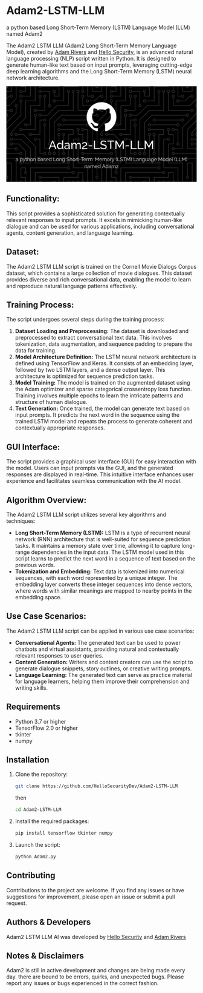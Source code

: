 # Adam2-LSTM-LLM
a python based Long Short-Term Memory (LSTM) Language Model (LLM) named Adam2

The Adam2 LSTM LLM (Adam2 Long Short-Term Memory Language Model), created by [Adam Rivers](https://abtzpro.github.io) and [Hello Security](https://hellosecurityllc.github.io), is an advanced natural language processing (NLP) script written in Python. It is designed to generate human-like text based on input prompts, leveraging cutting-edge deep learning algorithms and the Long Short-Term Memory (LSTM) neural network architecture.

![Adam2 Logo](https://github.com/HelloSecurityDev/Adam2-LSTM-LLM/blob/main/Adam2-LSTM-LLM.png)

## Functionality:
This script provides a sophisticated solution for generating contextually relevant responses to input prompts. It excels in mimicking human-like dialogue and can be used for various applications, including conversational agents, content generation, and language learning.

## Dataset:
The Adam2 LSTM LLM script is trained on the Cornell Movie Dialogs Corpus dataset, which contains a large collection of movie dialogues. This dataset provides diverse and rich conversational data, enabling the model to learn and reproduce natural language patterns effectively.

## Training Process:
The script undergoes several steps during the training process:
1. **Dataset Loading and Preprocessing:** The dataset is downloaded and preprocessed to extract conversational text data. This involves tokenization, data augmentation, and sequence padding to prepare the data for training.
2. **Model Architecture Definition:** The LSTM neural network architecture is defined using TensorFlow and Keras. It consists of an embedding layer, followed by two LSTM layers, and a dense output layer. This architecture is optimized for sequence prediction tasks.
3. **Model Training:** The model is trained on the augmented dataset using the Adam optimizer and sparse categorical crossentropy loss function. Training involves multiple epochs to learn the intricate patterns and structure of human dialogue.
4. **Text Generation:** Once trained, the model can generate text based on input prompts. It predicts the next word in the sequence using the trained LSTM model and repeats the process to generate coherent and contextually appropriate responses.

## GUI Interface:
The script provides a graphical user interface (GUI) for easy interaction with the model. Users can input prompts via the GUI, and the generated responses are displayed in real-time. This intuitive interface enhances user experience and facilitates seamless communication with the AI model.

## Algorithm Overview:
The Adam2 LSTM LLM script utilizes several key algorithms and techniques:
- **Long Short-Term Memory (LSTM):** LSTM is a type of recurrent neural network (RNN) architecture that is well-suited for sequence prediction tasks. It maintains a memory state over time, allowing it to capture long-range dependencies in the input data. The LSTM model used in this script learns to predict the next word in a sequence of text based on the previous words.
- **Tokenization and Embedding:** Text data is tokenized into numerical sequences, with each word represented by a unique integer. The embedding layer converts these integer sequences into dense vectors, where words with similar meanings are mapped to nearby points in the embedding space.

## Use Case Scenarios:
The Adam2 LSTM LLM script can be applied in various use case scenarios:
- **Conversational Agents:** The generated text can be used to power chatbots and virtual assistants, providing natural and contextually relevant responses to user queries.
- **Content Generation:** Writers and content creators can use the script to generate dialogue snippets, story outlines, or creative writing prompts.
- **Language Learning:** The generated text can serve as practice material for language learners, helping them improve their comprehension and writing skills.

## Requirements
- Python 3.7 or higher
- TensorFlow 2.0 or higher
- tkinter
- numpy

## Installation
1. Clone the repository:

   ```bash
   git clone https://github.com/HelloSecurityDev/Adam2-LSTM-LLM
   ```
   then
   ```bash
   cd Adam2-LSTM-LLM
   ```
3. Install the required packages:
   ```bash
   pip install tensorflow tkinter numpy

4. Launch the script:
   ```bash
   python Adam2.py

## Contributing
Contributions to the project are welcome. If you find any issues or have suggestions for improvement, please open an issue or submit a pull request.

## Authors & Developers
Adam2 LSTM LLM AI was developed by [Hello Security](https://hellosecurityllc.github.io) and [Adam Rivers](https://abtzpro.github.io)

## Notes & Disclaimers
Adam2 is still in active development and changes are being made every day. there are bound to be errors, quirks, and unexpected bugs. Please report any issues or bugs experienced in the correct fashion.
